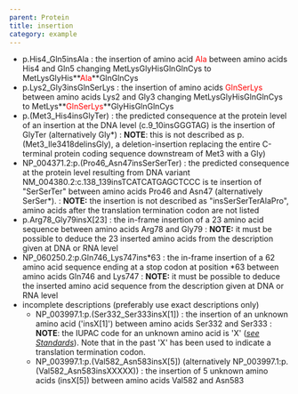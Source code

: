 ```yaml
---
parent: Protein
title: insertion
category: example
---
```


*	p.His4_Gln5insAla
	:	the insertion of amino acid <font color="red">Ala</font> between amino acids His4 and Gln5 changing MetLysGlyHisGlnGlnCys to MetLysGlyHis**<font color="red">Ala</font>**GlnGlnCys
*	p.Lys2_Gly3insGlnSerLys
	:	the insertion of amino acids <font color="red">GlnSerLys</font> between amino acids Lys2 and Gly3 changing MetLysGlyHisGlnGlnCys to MetLys**<font color="red">GlnSerLys</font>**GlyHisGlnGlnCys
*	p.(Met3_His4insGlyTer)
	:	the predicted consequence at the protein level of an insertion at the DNA level (c.9_10insGGGTAG) is the insertion of GlyTer (alternatively Gly\*)
	:	**NOTE**: this is not described as p.(Met3_Ile3418delinsGly), a deletion-insertion replacing the entire C-terminal protein coding sequence downstream of Met3 with a Gly)
*	NP_004371.2:p.(Pro46_Asn47insSerSerTer)
	:	the predicted consequence at the protein level resulting from DNA variant NM_004380.2:c.138_139insTCATCATGAGCTCCC is te insertion of "SerSerTer" between amino acids Pro46 and Asn47 (alternatively SerSer\*).
	:	**NOTE:** the insertion is not described as "insSerSerTerAlaPro", amino acids after the translation termination codon are not listed
*   p.Arg78_Gly79insX[23]
	:	the in-frame insertion of a 23 amino acid sequence between amino acids Arg78 and Gly79
	:	**NOTE:** it must be possible to deduce the 23 inserted amino acids from the description given at DNA or RNA level
*   NP_060250.2:p.Gln746_Lys747ins\*63
	:	the in-frame insertion of a 62 amino acid sequence ending at a stop codon at position \*63 between amino acids Gln746 and Lys747
	:	**NOTE:** it must be possible to deduce the inserted amino acid sequence from the description given at DNA or RNA level
*	incomplete descriptions (preferably use exact descriptions only)
	*	NP_003997.1:p.(Ser332_Ser333insX[1])
	:	the insertion of an unknown amino acid ('insX[1]') between amino acids Ser332 and Ser333
	:	**NOTE**: the IUPAC code for an unknown amino acid is 'X' ([_see Standards_](/background/standards/)). Note that in the past 'X' has been used to indicate a translation termination codon.
	*	NP_003997.1:p.(Val582_Asn583insX[5]) (alternatively NP_003997.1:p.(Val582_Asn583insXXXXX))
	:       the insertion of 5 unknown amino acids (insX[5]) between amino acids Val582 and Asn583
